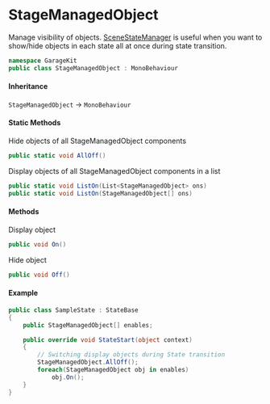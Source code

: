 # StageManagedObject

Manage visibility of objects. [SceneStateManager](~/Scripts_en/Managers//SceneStateManager.md) is useful when you want to show/hide objects in each state all at once during state transition.

```csharp
namespace GarageKit
public class StageManagedObject : MonoBehaviour
```

#### Inheritance

`StageManagedObject` -> `MonoBehaviour`

#### Static Methods

Hide objects of all StageManagedObject components
```csharp
public static void AllOff()
```

Display objects of all StageManagedObject components in a list
```csharp
public static void ListOn(List<StageManagedObject> ons)
public static void ListOn(StageManagedObject[] ons)
```

#### Methods

Display object
```csharp
public void On()
```

Hide object
```csharp
public void Off()
```

#### Example

```csharp
public class SampleState : StateBase
{
    public StageManagedObject[] enables;

    public override void StateStart(object context)
    {
        // Switching display objects during State transition
        StageManagedObject.AllOff();
        foreach(StageManagedObject obj in enables)
            obj.On();
    }
}
```